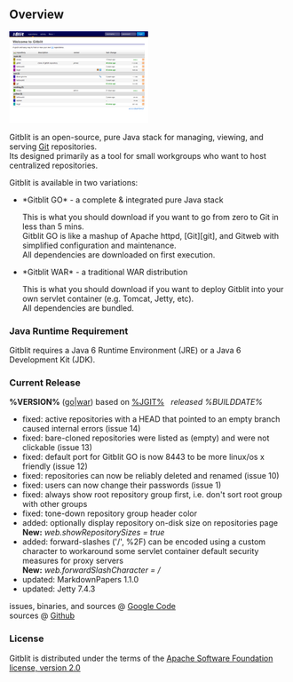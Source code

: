 ## Overview
<a href="screenshots.html" title="Screenshots"><img class="overview" src="thumbs/00.png" alt="Screenshots" /></a>

Gitblit is an open-source, pure Java stack for managing, viewing, and serving [Git][git] repositories.<br/>
Its designed primarily as a tool for small workgroups who want to host centralized repositories.

Gitblit is available in two variations:
<ul class='noBullets'>
<li>*Gitblit GO* - a complete & integrated pure Java stack<p>
    This is what you should download if you want to go from zero to Git in less than 5 mins.<br/>
    Gitblit GO is like a mashup of Apache httpd, [Git][git], and Gitweb with simplified configuration and maintenance.<br/>
    All dependencies are downloaded on first execution.<p>
<li>*Gitblit WAR* - a traditional WAR distribution<p>
    This is what you should download if you want to deploy Gitblit into your own servlet container (e.g. Tomcat, Jetty, etc).<br/>
    All dependencies are bundled.
</ul>

### Java Runtime Requirement

Gitblit requires a Java 6 Runtime Environment (JRE) or a Java 6 Development Kit (JDK).
 
### Current Release

**%VERSION%** ([go](http://code.google.com/p/gitblit/downloads/detail?name=%GO%)|[war](http://code.google.com/p/gitblit/downloads/detail?name=%WAR%)) based on [%JGIT%][jgit] &nbsp; *released %BUILDDATE%*

- fixed: active repositories with a HEAD that pointed to an empty branch caused internal errors (issue 14)
- fixed: bare-cloned repositories were listed as (empty) and were not clickable (issue 13)
- fixed: default port for Gitblit GO is now 8443 to be more linux/os x friendly (issue 12)
- fixed: repositories can now be reliably deleted and renamed (issue 10)
- fixed: users can now change their passwords (issue 1)
- fixed: always show root repository group first, i.e. don't sort root group with other groups
- fixed: tone-down repository group header color
- added: optionally display repository on-disk size on repositories page<br/>**New:** *web.showRepositorySizes = true*
- added: forward-slashes ('/', %2F) can be encoded using a custom character to workaround some servlet container default security measures for proxy servers<br/>**New:** *web.forwardSlashCharacter = /*
- updated: MarkdownPapers 1.1.0
- updated: Jetty 7.4.3

issues, binaries, and sources @ [Google Code][googlecode]<br/>
sources @ [Github][gitbltsrc]

### License
Gitblit is distributed under the terms of the [Apache Software Foundation license, version 2.0][apachelicense]

[jgit]: http://eclipse.org/jgit "Eclipse JGit Site"
[git]: http://git-scm.com "Official Git Site"
[gitbltsrc]: http://github.com/gitblit "gitblit git repository"
[googlecode]: http://code.google.com/p/gitblit "gitblit project management"
[apachelicense]: http://www.apache.org/licenses/LICENSE-2.0 "Apache License, Version 2.0"
